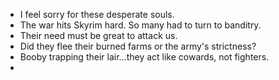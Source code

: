 - I feel sorry for these desperate souls.
- The war hits Skyrim hard. So many had to turn to banditry.
- Their need must be great to attack us.
- Did they flee their burned farms or the army's strictness?
- Booby trapping their lair...they act like cowards, not fighters.
-
